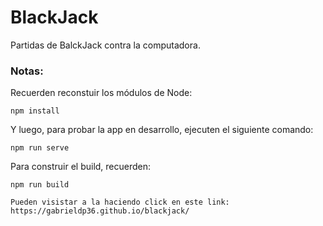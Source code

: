 # BlackJack

Partidas de BalckJack contra la computadora.

### Notas:

Recuerden reconstuir los módulos de Node:

```
npm install
```

Y luego, para probar la app en desarrollo, ejecuten el siguiente comando:

```
npm run serve
```

Para construir el build, recuerden:

```
npm run build
```

```
Pueden visistar a la haciendo click en este link: https://gabrieldp36.github.io/blackjack/
```